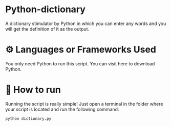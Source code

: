 # Python-dictionary

A dictionary stimulator by Python in which you can enter any words and you will get the definition of it as the output.

# ⚙️ Languages or Frameworks Used

You only need Python to run this script. You can visit here to download Python.

# 🌟 How to run

Running the script is really simple! Just open a terminal in the folder where your script is located and run the following command:

<code>python dictionary.py</code>
